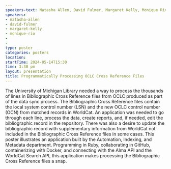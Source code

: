 ```yaml
---
speakers-text: Natasha Allen, David Fulmer, Margaret Kelly, Monique Rio
speakers:
- natasha-allen
- david-fulmer
- margaret-kelly
- monique-rio
-
-
type: poster
categories: posters
location:
startTime: 2024-05-14T15:30
time: 3:30 pm
layout: presentation
title: Programmatically Processing OCLC Cross Reference Files
---
```

The University of Michigan Library needed a way to process the thousands of lines in Bibliographic Cross Reference files from OCLC produced as part of the data sync process. The Bibliographic Cross Reference files contain the local system control number (LSN) and the new OCLC control number (OCN) from matched records in WorldCat. An application was needed to go through each line, process the data, create reports, and, if needed, edit the bibliographic record in the repository. There was also a desire to update the bibliographic record with supplementary information from WorldCat not included in the Bibliographic Cross Reference files in some cases. This poster illustrates an application built by the Automation, Indexing, and Metadata department. Programming in Ruby, collaborating in GitHub, containerizing with Docker, and connecting with the Alma API and the WorldCat Search API, this application makes processing the Bibliographic Cross Reference files a snap.
